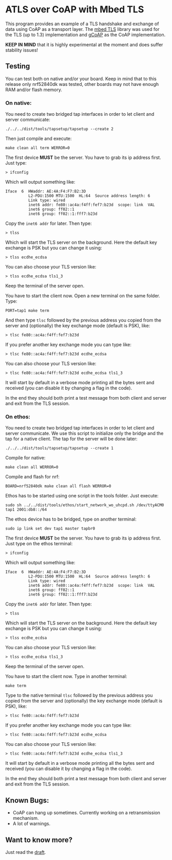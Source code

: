 # ATLS over CoAP with Mbed TLS

This program provides an example of a TLS handshake and exchange of data using CoAP as a transport layer.
The [mbed TLS](https://github.com/ARMmbed/mbedtls) library was used for the TLS (up to 1.3) implementation and [gCoAP](https://riot-os.org/api/group__net__gcoap.html) as the CoAP implementation.

**KEEP IN MIND** that it is highly experimental at the moment and does suffer stability issues!

## Testing

You can test both on native and/or your board. Keep in mind that to this release only nrf52840dk was tested, other boards may not have enough RAM and/or flash memory.

### On native:

You need to create two bridged tap interfaces in order to let client and server communicate:

    ./../../dist/tools/tapsetup/tapsetup --create 2

Then just compile and execute:

    make clean all term WERROR=0

The first device **MUST** be the server. You have to grab its ip address first. Just type:

    > ifconfig
    
Which will output something like:

```
Iface  6  HWaddr: AE:4A:F4:F7:B2:3D 
          L2-PDU:1500 MTU:1500  HL:64  Source address length: 6
          Link type: wired
          inet6 addr: fe80::ac4a:f4ff:fef7:b23d  scope: link  VAL
          inet6 group: ff02::1
          inet6 group: ff02::1:fff7:b23d
```

Copy the `inet6 addr` for later. Then type:

    > tlss
    
Which will start the TLS server on the background. Here the default key exchange is PSK but you can change it using:

    > tlss ecdhe_ecdsa
    
You can also choose your TLS version like:

    > tlss ecdhe_ecdsa tls1_3

Keep the terminal of the server open.

You have to start the client now. Open a new terminal on the same folder. Type:

    PORT=tap1 make term
    
And then type `tlsc` followed by the previous address you copied from the server and (optionally) the key exchange mode (default is PSK), like:

    > tlsc fe80::ac4a:f4ff:fef7:b23d
    
If you prefer another key exchange mode you can type like:

    > tlsc fe80::ac4a:f4ff:fef7:b23d ecdhe_ecdsa
    
You can also choose your TLS version like:

    > tlsc fe80::ac4a:f4ff:fef7:b23d ecdhe_ecdsa tls1_3
    
It will start by default in a verbose mode printing all the bytes sent and received (you can disable it by changing a flag in the code).

In the end they should both print a test message from both client and server and exit from the TLS session.

### On ethos:

You need to create two bridged tap interfaces in order to let client and server communicate. We use this script to initialize only the bridge and the tap for a native client. The tap for the server will be done later:

    ./../../dist/tools/tapsetup/tapsetup --create 1

Compile for native:

    make clean all WERROR=0
    
Compile and flash for nrf:

    BOARD=nrf52840dk make clean all flash WERROR=0
    
Ethos has to be started using one script in the tools folder. Just execute:

    sudo sh ../../dist/tools/ethos/start_network_wo_uhcpd.sh /dev/ttyACM0 tap1 2001:db8::/64

The ethos device has to be bridged, type on another terminal:

    sudo ip link set dev tap1 master tapbr0

The first device **MUST** be the server. You have to grab its ip address first. Just type on the ethos terminal:

    > ifconfig
    
Which will output something like:

```
Iface  6  HWaddr: AE:4A:F4:F7:B2:3D 
          L2-PDU:1500 MTU:1500  HL:64  Source address length: 6
          Link type: wired
          inet6 addr: fe80::ac4a:f4ff:fef7:b23d  scope: link  VAL
          inet6 group: ff02::1
          inet6 group: ff02::1:fff7:b23d
```

Copy the `inet6 addr` for later. Then type:

    > tlss
    
Which will start the TLS server on the background. Here the default key exchange is PSK but you can change it using:

    > tlss ecdhe_ecdsa
    
You can also choose your TLS version like:

    > tlss ecdhe_ecdsa tls1_3

Keep the terminal of the server open.

You have to start the client now. Type in another terminal:

    make term

Type to the native terminal `tlsc` followed by the previous address you copied from the server and (optionally) the key exchange mode (default is PSK), like:

    > tlsc fe80::ac4a:f4ff:fef7:b23d
    
If you prefer another key exchange mode you can type like:

    > tlsc fe80::ac4a:f4ff:fef7:b23d ecdhe_ecdsa
    
You can also choose your TLS version like:

    > tlsc fe80::ac4a:f4ff:fef7:b23d ecdhe_ecdsa tls1_3
    
It will start by default in a verbose mode printing all the bytes sent and received (you can disable it by changing a flag in the code).

In the end they should both print a test message from both client and server and exit from the TLS session.

## Known Bugs:

- CoAP can hang up sometimes. Currently working on a retransmission mechanism.
- A lot of warnings.

## Want to know more?

Just read the [draft](https://tools.ietf.org/html/draft-friel-tls-atls-03).
